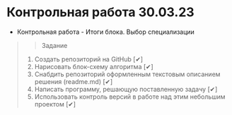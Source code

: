 # Контрольная работа 30.03.23

+ Контрольная работа - Итоги блока. Выбор специализации

>> Задание
> 1. Создать репозиторий на GitHub [✔]
> 2. Нарисовать блок-схему алгоритма [✔]
> 3. Снабдить репозиторий оформленным текстовым описанием решения (readme.md) [✔]
> 4. Написать программу, решающую поставленную задачу [✔]
> 5. Использовать контроль версий в работе над этим небольшим проектом [✔]
